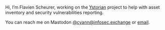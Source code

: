 Hi, I’m Flavien Scheurer, working on the [Ystorian](https://github.com/Ystorian) project
to help with asset inventory and security vulnerabilities reporting.

You can reach me on Mastodon [@cyann@infosec.exchange](https://infosec.exchange/@cyann) or [email](mailto:github-readme@cyann.net).

